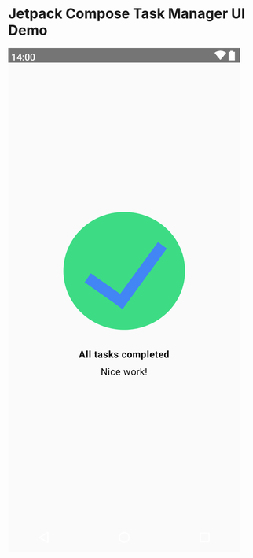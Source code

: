# Jetpack Compose Task Manager UI Demo

![preview](https://github.com/firatdmx/JetpackTaskManagerTut/blob/main/preview.png?raw=true)